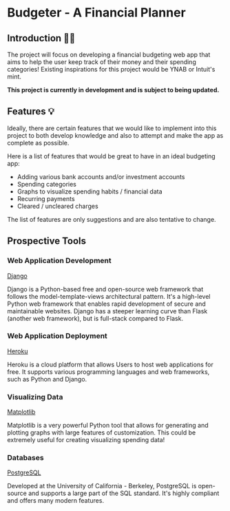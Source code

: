 # Budgeter - A Financial Planner
## Introduction 👋🏼
The project will focus on developing a financial budgeting web app that aims to 
help the user keep track of their money and their spending categories!
Existing inspirations for this project would be YNAB or Intuit's mint.

<b>This project is currently in development and is subject to being updated.</b>

## Features 💡
Ideally, there are certain features that we would like to implement into this project 
to both develop knowledge and also to attempt and make the app as complete as possible.

Here is a list of features that would be great to have in an ideal budgeting app:

- Adding various bank accounts and/or investment accounts
- Spending categories
- Graphs to visualize spending habits / financial data
- Recurring payments
- Cleared / uncleared charges

The list of features are only suggestions and are also tentative to change.

## Prospective Tools

### Web Application Development
[Django](https://www.youtube.com/playlist?list=PL-osiE80TeTtoQCKZ03TU5fNfx2UY6U4p)

Django is a Python-based free and open-source web framework that follows the 
model-template-views architectural pattern. It's a high-level Python web framework 
that enables rapid development of secure and maintainable websites. Django has a 
steeper learning curve than Flask (another web framework), but is full-stack compared to Flask.

### Web Application Deployment
[Heroku](https://www.heroku.com/)

Heroku is a cloud platform that allows Users to host web applications for free. It supports
various programming languages and web frameworks, such as Python and Django.

### Visualizing Data
[Matplotlib](https://matplotlib.org/)

Matplotlib is a very powerful Python tool that allows for generating and plotting 
graphs with large features of customization. This could be extremely useful for 
creating visualizing spending data!

### Databases
[PostgreSQL](https://www.postgresql.org/)

Developed at the University of California - Berkeley, PostgreSQL is open-source 
and supports a large part of the SQL standard. It's highly compliant and offers 
many modern features.
